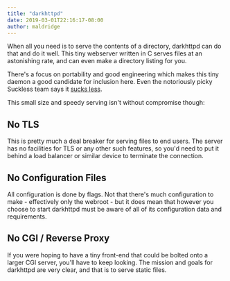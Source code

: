 ```yaml
---
title: "darkhttpd"
date: 2019-03-01T22:16:17-08:00
author: maldridge
---
```


When all you need is to serve the contents of a directory, darkhttpd
can do that and do it well.  This tiny webserver written in C serves
files at an astonishing rate, and can even make a directory listing
for you.

There's a focus on portability and good engineering which makes this
tiny daemon a good candidate for inclusion here.  Even the notoriously
picky Suckless team says it [sucks less](https://suckless.org/rocks/).

This small size and speedy serving isn't without compromise though:

## No TLS

This is pretty much a deal breaker for serving files to end users.  The
server has no facilities for TLS or any other such features, so you'd
need to put it behind a load balancer or similar device to terminate
the connection.

## No Configuration Files

All configuration is done by flags.  Not that there's much
configuration to make - effectively only the webroot - but it does
mean that however you choose to start darkhttpd must be aware of all
of its configuration data and requirements.

## No CGI / Reverse Proxy

If you were hoping to have a tiny front-end that could be bolted onto a
larger CGI server, you'll have to keep looking.  The mission and goals
for darkhttpd are very clear, and that is to serve static files.
